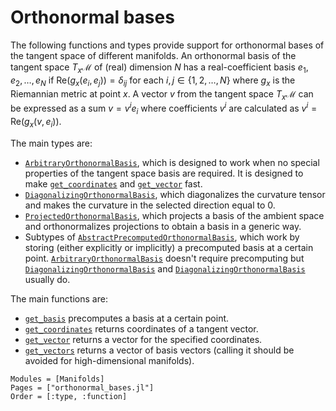 # Orthonormal bases

The following functions and types provide support for orthonormal bases of the tangent space of different manifolds.
An orthonormal basis of the tangent space $T_x ℳ$ of (real) dimension $N$ has a real-coefficient basis $e_1, e_2, …, e_N$ if $\mathrm{Re}(g_x(e_i, e_j)) = \delta_{ij}$ for each $i,j ∈ \{1, 2, …, N\}$ where $g_x$ is the Riemannian metric at point $x$.
A vector $v$ from the tangent space $T_x ℳ$ can be expressed as a sum $v = v^i e_i$ where coefficients $v^i$ are calculated as $v^i = \mathrm{Re}(g_x(v, e_i))$.

The main types are:
* [`ArbitraryOrthonormalBasis`](@ref), which is designed to work when no special properties of the tangent space basis are required.
   It is designed to make [`get_coordinates`](@ref) and [`get_vector`](@ref) fast.
* [`DiagonalizingOrthonormalBasis`](@ref), which diagonalizes the curvature tensor and makes the curvature in the selected direction equal to 0.
* [`ProjectedOrthonormalBasis`](@ref), which projects a basis of the ambient space and orthonormalizes projections to obtain a basis in a generic way.
* Subtypes of [`AbstractPrecomputedOrthonormalBasis`](@ref), which work by storing (either explicitly or implicitly) a precomputed basis at a certain point.
  [`ArbitraryOrthonormalBasis`](@ref) doesn't require precomputing but [`DiagonalizingOrthonormalBasis`](@ref) and [`DiagonalizingOrthonormalBasis`](@ref) usually do.

The main functions are:
* [`get_basis`](@ref) precomputes a basis at a certain point.
* [`get_coordinates`](@ref) returns coordinates of a tangent vector.
* [`get_vector`](@ref) returns a vector for the specified coordinates.
* [`get_vectors`](@ref) returns a vector of basis vectors (calling it should be avoided for high-dimensional manifolds).

```@autodocs
Modules = [Manifolds]
Pages = ["orthonormal_bases.jl"]
Order = [:type, :function]
```
